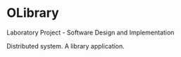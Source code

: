 # OLibrary
Laboratory Project - Software Design and Implementation

Distributed system. A library application.
